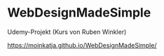 # WebDesignMadeSimple
Udemy-Projekt (Kurs von Ruben Winkler)

https://moinkatja.github.io/WebDesignMadeSimple/
